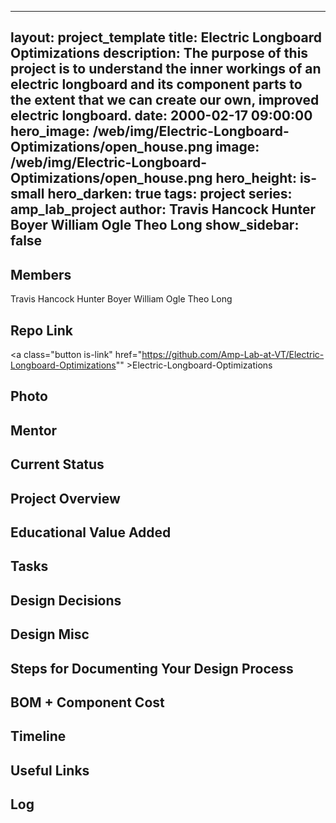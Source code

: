 
---
layout: project_template
title: Electric Longboard Optimizations
description: The purpose of this project is to understand the inner workings of an electric longboard and its component parts to the extent that we can create our own, improved electric longboard.
date: 2000-02-17 09:00:00
hero_image: /web/img/Electric-Longboard-Optimizations/open_house.png
image: /web/img/Electric-Longboard-Optimizations/open_house.png
hero_height: is-small
hero_darken: true
tags: project
series: amp_lab_project
author: Travis Hancock
Hunter Boyer
William Ogle
Theo Long
show_sidebar: false
---



## Members
Travis Hancock
Hunter Boyer
William Ogle
Theo Long

## Repo Link
<a class="button is-link" href="https://github.com/Amp-Lab-at-VT/Electric-Longboard-Optimizations"" >Electric-Longboard-Optimizations</a>

## Photo

## Mentor

## Current Status

## Project Overview


## Educational Value Added


## Tasks

## Design Decisions

## Design Misc

## Steps for Documenting Your Design Process

## BOM + Component Cost

## Timeline

## Useful Links

## Log
            